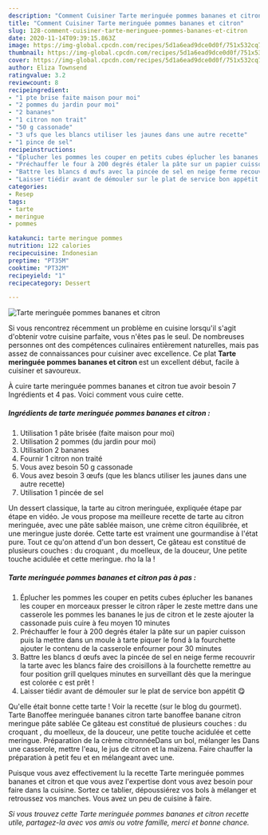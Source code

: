 ```yaml
---
description: "Comment Cuisiner Tarte meringuée pommes bananes et citron"
title: "Comment Cuisiner Tarte meringuée pommes bananes et citron"
slug: 128-comment-cuisiner-tarte-meringuee-pommes-bananes-et-citron
date: 2020-11-14T09:39:15.863Z
image: https://img-global.cpcdn.com/recipes/5d1a6ead9dce0d0f/751x532cq70/tarte-meringuee-pommes-bananes-et-citron-photo-principale-de-la-recette.jpg
thumbnail: https://img-global.cpcdn.com/recipes/5d1a6ead9dce0d0f/751x532cq70/tarte-meringuee-pommes-bananes-et-citron-photo-principale-de-la-recette.jpg
cover: https://img-global.cpcdn.com/recipes/5d1a6ead9dce0d0f/751x532cq70/tarte-meringuee-pommes-bananes-et-citron-photo-principale-de-la-recette.jpg
author: Eliza Townsend
ratingvalue: 3.2
reviewcount: 8
recipeingredient:
- "1 pte brise faite maison pour moi"
- "2 pommes du jardin pour moi"
- "2 bananes"
- "1 citron non trait"
- "50 g cassonade"
- "3 ufs que les blancs utiliser les jaunes dans une autre recette"
- "1 pince de sel"
recipeinstructions:
- "Éplucher les pommes les couper en petits cubes éplucher les bananes les couper en morceaux presser le citron râper le zeste mettre dans une casserole les pommes les bananes le jus de citron et le zeste ajouter la cassonade puis cuire à feu moyen 10 minutes"
- "Préchauffer le four à 200 degrés étaler la pâte sur un papier cuisson puis la mettre dans un moule à tarte piquer le fond à la fourchette ajouter le contenu de la casserole enfourner pour 30 minutes"
- "Battre les blancs d œufs avec la pincée de sel en neige ferme recouvrir la tarte avec les blancs faire des croisillons à la fourchette remettre au four position grill quelques minutes en surveillant dès que la meringue est colorée c est prêt !"
- "Laisser tiédir avant de démouler sur le plat de service bon appétit 😋"
categories:
- Resep
tags:
- tarte
- meringue
- pommes

katakunci: tarte meringue pommes 
nutrition: 122 calories
recipecuisine: Indonesian
preptime: "PT35M"
cooktime: "PT32M"
recipeyield: "1"
recipecategory: Dessert

---
```



![Tarte meringuée pommes bananes et citron](https://img-global.cpcdn.com/recipes/5d1a6ead9dce0d0f/751x532cq70/tarte-meringuee-pommes-bananes-et-citron-photo-principale-de-la-recette.jpg)

Si vous rencontrez récemment un problème en cuisine lorsqu'il s'agit d'obtenir votre cuisine parfaite, vous n'êtes pas le seul. De nombreuses personnes ont des compétences culinaires entièrement naturelles, mais pas assez de connaissances pour cuisiner avec excellence. Ce plat <strong> Tarte meringuée pommes bananes et citron </strong> est un excellent début, facile à cuisiner et savoureux.

<!--inarticleads1-->

À cuire tarte meringuée pommes bananes et citron tue avoir besoin 7 Ingrédients et 4 pas. Voici comment vous cuire cette.

##### Ingrédients de tarte meringuée pommes bananes et citron :

1. Utilisation 1 pâte brisée (faite maison pour moi)
1. Utilisation 2 pommes (du jardin pour moi)
1. Utilisation 2 bananes
1. Fournir 1 citron non traité
1. Vous avez besoin 50 g cassonade
1. Vous avez besoin 3 œufs (que les blancs utiliser les jaunes dans une autre recette)
1. Utilisation 1 pincée de sel


Un dessert classique, la tarte au citron meringuée, expliquée étape par étape en vidéo. Je vous propose ma meilleure recette de tarte au citron meringuée, avec une pâte sablée maison, une crème citron équilibrée, et une meringue juste dorée. Cette tarte est vraiment une gourmandise à l&#39;état pure. Tout ce qu&#39;on attend d&#39;un bon dessert, Ce gâteau est constitué de plusieurs couches : du croquant , du moelleux, de la douceur, Une petite touche acidulée et cette meringue. rho la la ! 

<!--inarticleads2-->

##### Tarte meringuée pommes bananes et citron pas à pas :

1. Éplucher les pommes les couper en petits cubes éplucher les bananes les couper en morceaux presser le citron râper le zeste mettre dans une casserole les pommes les bananes le jus de citron et le zeste ajouter la cassonade puis cuire à feu moyen 10 minutes
1. Préchauffer le four à 200 degrés étaler la pâte sur un papier cuisson puis la mettre dans un moule à tarte piquer le fond à la fourchette ajouter le contenu de la casserole enfourner pour 30 minutes
1. Battre les blancs d œufs avec la pincée de sel en neige ferme recouvrir la tarte avec les blancs faire des croisillons à la fourchette remettre au four position grill quelques minutes en surveillant dès que la meringue est colorée c est prêt !
1. Laisser tiédir avant de démouler sur le plat de service bon appétit 😋


Qu&#39;elle était bonne cette tarte ! Voir la recette (sur le blog du gourmet). Tarte Banoffee meringuée bananes citron tarte banoffee banane citron meringue pâte sablée Ce gâteau est constitué de plusieurs couches : du croquant , du moelleux, de la douceur, une petite touche acidulée et cette meringue. Préparation de la crème citronnéeDans un bol, mélanger les Dans une casserole, mettre l&#39;eau, le jus de citron et la maïzena. Faire chauffer la préparation à petit feu et en mélangeant avec une. 

<!--inarticleads1-->

<p>
Puisque vous avez effectivement lu la recette Tarte meringuée pommes bananes et citron et que vous avez l'expertise dont vous avez besoin pour faire dans la cuisine. Sortez ce tablier, dépoussiérez vos bols à mélanger et retroussez vos manches. Vous avez un peu de cuisine à faire.
</p>

<p>
<i>Si vous trouvez cette Tarte meringuée pommes bananes et citron recette utile, partagez-la avec vos amis ou votre famille, merci et bonne chance.</i>
</p>
